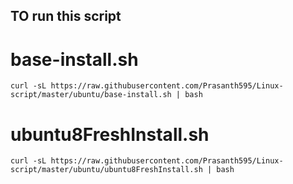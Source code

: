 
## TO run this script  

# base-install.sh
```
curl -sL https://raw.githubusercontent.com/Prasanth595/Linux-script/master/ubuntu/base-install.sh | bash
```

# ubuntu8FreshInstall.sh
```
curl -sL https://raw.githubusercontent.com/Prasanth595/Linux-script/master/ubuntu/ubuntu8FreshInstall.sh | bash
```

